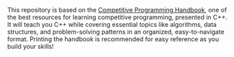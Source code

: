 This repository is based on the [Competitive Programming Handbook](https://cses.fi/book.pdf), one of the best resources for learning competitive programming, presented in C++. 
It will teach you C++ while covering essential topics like algorithms, data structures, and problem-solving patterns in an organized, easy-to-navigate format. Printing the handbook is recommended for easy reference as you build your skills!
